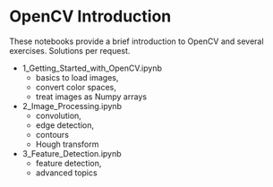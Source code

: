 # OpenCV Introduction

These notebooks provide a brief introduction to OpenCV and several exercises. Solutions per request.

- 1_Getting_Started_with_OpenCV.ipynb
  - basics to load images,
  - convert color spaces,
  - treat images as Numpy arrays
- 2_Image_Processing.ipynb
  - convolution,
  - edge detection,
  - contours
  - Hough transform
- 3_Feature_Detection.ipynb
  - feature detection,
  - advanced topics
  
